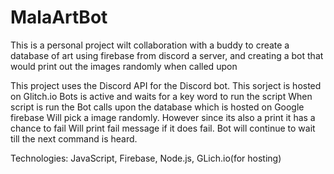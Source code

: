 # MalaArtBot
This is a personal project wilt collaboration with a buddy to create a database of art  using firebase from discord a server, and creating a bot that would print out the images randomly when called upon  

This project uses the Discord API for the Discord bot. 
This sorject is hosted on Glitch.io 
Bots is active and waits for a key word to run the script 
When script is run the Bot calls upon the database which is hosted on Google firebase
Will pick a image randomly. 
However since its also a print it has a chance to fail 
Will print fail message if it does fail. 
Bot will continue to wait till  the next command is heard.

Technologies: JavaScript, Firebase, Node.js, GLich.io(for hosting) 
